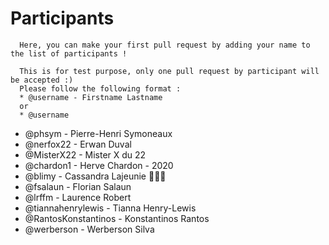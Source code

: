 # Participants

```
  Here, you can make your first pull request by adding your name to the list of participants !

  This is for test purpose, only one pull request by participant will be accepted :)
  Please follow the following format :
  * @username - Firstname Lastname
  or
  * @username
```

* @phsym - Pierre-Henri Symoneaux
* @nerfox22 - Erwan Duval
* @MisterX22 - Mister X du 22
* @chardon1 - Herve Chardon - 2020
* @blimy - Cassandra Lajeunie :rainbow::unicorn::rainbow:
* @fsalaun - Florian Salaun
* @lrffm - Laurence Robert
* @tiannahenrylewis - Tianna Henry-Lewis
* @RantosKonstantinos - Konstantinos Rantos
* @werberson - Werberson Silva
